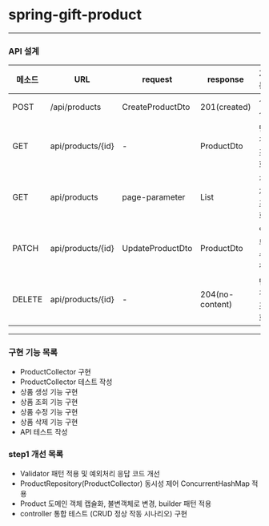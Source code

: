 # spring-gift-product

---

### API 설계

| 메소드    | URL               | request          | response         | 기능     |
|--------|-------------------|------------------|------------------|--------|
| POST   | /api/products     | CreateProductDto | 201(created)     | 생성     |
| GET    | api/products/{id} | -                | ProductDto       | 단건조회   |
| GET    | api/products      | page-parameter   | List<ProductDto> | 전체조회   |
| PATCH  | api/products/{id} | UpdateProductDto | ProductDto       | 일부수정   |
| DELETE | api/products/{id} | -                | 204(no-content)  | 단건조회   |

---

### 구현 기능 목록

- ProductCollector 구현
- ProductCollector 테스트 작성
- 상품 생성 기능 구현
- 상품 조회 기능 구현
- 상품 수정 기능 구현
- 상품 삭제 기능 구현
- API 테스트 작성

### step1 개선 목록
- Validator 패턴 적용 및 예외처리 응답 코드 개선
- ProductRepository(ProductCollector) 동시성 제어 ConcurrentHashMap 적용
- Product 도메인 객체 캡슐화, 불변객체로 변경, builder 패턴 적용
- controller 통합 테스트 (CRUD 정상 작동 시나리오) 구현
